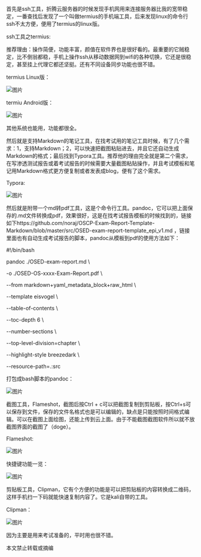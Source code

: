 首先是ssh工具，折腾云服务器的时候发现手机网用来连接服务器比我的宽带稳定，一番查找后发现了一个叫做termius的手机端工具，后来发现linux的命令行ssh不太方便，便用了termius的linux版。

ssh工具之termius:

推荐理由：操作简便，功能丰富，颜值在软件界也是很好看的。最重要的它贼稳定，比不倒翁都稳，手机上操作ssh从移动数据网到wifi的各种切换，它还是很稳定，甚至挂上代理它都还坚挺。还有不同设备同步功能也很不错。

termius Linux版：

![图片](https://github.com/tuxsec/blog/assets/26221848/5d5b261a-5b57-4237-9cbf-43afae2deb1d)


termiu Android版：

![图片](https://github.com/tuxsec/blog/assets/26221848/c1c6302a-e010-4a05-bd9d-a6975e23ae91)


其他系统也能用，功能都很全。



然后就是支持Markdown的笔记工具，在找考试用的笔记工具时候，有了几个需求：1，支持Markdown；2，可以快速把截图粘贴进去，并且它还自动生成Markdown的格式；最后找到Typora工具。推荐他的理由完全就是第二个需求，在写渗透测试报告或着考试报告的时候需要大量截图粘贴操作，并且考试模板和笔记用Markdown格式更方便复制或者发表成blog，便有了这个需求。

Typora:

![图片](https://github.com/tuxsec/blog/assets/26221848/b07b974b-a670-49ab-8376-e55e9e1f0028)


然后就是附带一个md转pdf工具，这是个命令行工具。pandoc，它可以把上面保存的.md文件转换成pdf，效果很好，这是在找考试报告模板的时候找到的，链接如下https://github.com/noraj/OSCP-Exam-Report-Template-Markdown/blob/master/src/OSED-exam-report-template_epi_v1.md ，链接里面也有自动生成考试报告的脚本，pandoc从模板到pdf的使用方法如下：

#!/bin/bash

 pandoc ./OSED-exam-report.md \

-o ./OSED-OS-xxxx-Exam-Report.pdf \

--from markdown+yaml_metadata_block+raw_html \

--template eisvogel \

--table-of-contents \

--toc-depth 6 \

--number-sections \

--top-level-division=chapter \

--highlight-style breezedark \

--resource-path=.:src

打包成bash脚本的pandoc：

![图片](https://github.com/tuxsec/blog/assets/26221848/ed832777-6035-45a2-a181-f379c2a631db)



截图工具，Flameshot，截图后按Ctrl + c可以把截图复制到剪贴板，按Ctrl+s可以保存到文件，保存的文件名格式也是可以编辑的，缺点是只能按照时间格式编辑。可以在截图上面绘图，还能上传到云上面。由于不能截图截图软件所以就不放截图界面的截图了（doge）。

Flameshot:

![图片](https://github.com/tuxsec/blog/assets/26221848/f6b9a297-58b9-4007-be41-dc48e11f2df9)


快捷键功能一览：

![图片](https://github.com/tuxsec/blog/assets/26221848/b09203f6-10d2-46cf-809f-3147ef77de19)



剪贴板工具，Clipman，它有个方便的功能是可以把剪贴板的内容转换成二维码，这样手机扫一下码就能快速复制内容了。它是kali自带的工具。

Clipman：


![图片](https://github.com/tuxsec/blog/assets/26221848/4f3d88cc-f698-475a-9482-dfbc52a56eb5)




因为主要是用来考试准备的，平时用也很不错。



本文禁止转载或摘编

